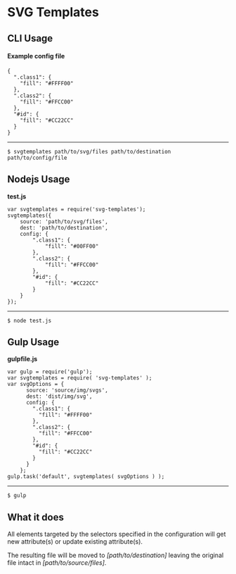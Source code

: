 # SVG Templates

## CLI Usage

#### Example config file

	{
	  ".class1": {
	    "fill": "#FFFF00"
	  },
	  ".class2": {
	    "fill": "#FFCC00"
	  },
	  "#id": {
	    "fill": "#CC22CC"
	  }
	}

____

	$ svgtemplates path/to/svg/files path/to/destination path/to/config/file

## Nodejs Usage

**test.js**

	var svgtemplates = require('svg-templates');
	svgtemplates({
		source: 'path/to/svg/files',
		dest: 'path/to/destination',
		config: {
			".class1": {
				"fill": "#00FF00"
			},
			".class2": {
				"fill": "#FFCC00"
			},
			"#id": {
				"fill": "#CC22CC"
			}
		}
	});

_____

	$ node test.js

## Gulp Usage

**gulpfile.js**

	var gulp = require('gulp');
	var svgtemplates = require( 'svg-templates' );
	var svgOptions = {
	      source: 'source/img/svgs',
	      dest: 'dist/img/svg',
	      config: {
	        ".class1": {
	          "fill": "#FFFF00"
	        },
	        ".class2": {
	          "fill": "#FFCC00"
	        },
	        "#id": {
	          "fill": "#CC22CC"
	        }
	      }
	    };
	gulp.task('default', svgtemplates( svgOptions ) );
	

____

	$ gulp

## What it does

All elements targeted by the selectors specified in the configuration will get new attribute(s) or update existing attribute(s).

The resulting file will be moved to *[path/to/destination]* leaving the original file intact in *[path/to/source/files]*.